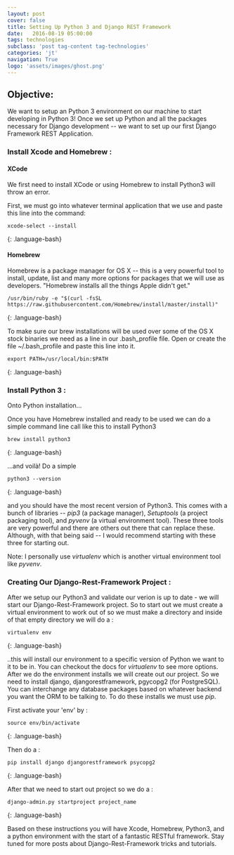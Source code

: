 ```yaml
---
layout: post
cover: false
title: Setting Up Python 3 and Django REST Framework
date:   2016-08-19 05:00:00
tags: technologies
subclass: 'post tag-content tag-technologies'
categories: 'jt'
navigation: True
logo: 'assets/images/ghost.png'
---
```


## Objective:
We want to setup an Python 3 environment on our machine to start developing in Python 3! Once we set up Python and all the packages necessary for Django development -- we want to set up our first Django Framework REST Application.

### Install Xcode and Homebrew :

#### XCode

We first need to install XCode or using Homebrew to install Python3 will throw an error.

First, we must go into whatever terminal application that we use and paste this line into the command:

~~~
xcode-select --install
~~~
{: .language-bash}

#### Homebrew

Homebrew is a package manager for OS X -- this is a very powerful tool to install, update, list and many more options for packages that we will use as developers. "Homebrew installs all the things Apple didn't get."

~~~
/usr/bin/ruby -e "$(curl -fsSL https://raw.githubusercontent.com/Homebrew/install/master/install)"
~~~
{: .language-bash}

To make sure our brew installations will be used over some of the OS X stock binaries we need as a line in our .bash_profile file. Open or create the file ~/.bash_profile and paste this line into it.

~~~
export PATH=/usr/local/bin:$PATH
~~~
{: .language-bash}

### Install Python 3 :

Onto Python installation...

Once you have Homebrew installed and ready to be used we can do a simple command line call like this to install Python3

~~~
brew install python3
~~~
{: .language-bash}

...and voilà! Do a simple

~~~
python3 --version
~~~
{: .language-bash}

and you should have the most recent version of Python3. This comes with a bunch of libraries -- *pip3* (a package manager), *Setuptools* (a project packaging tool), and *pyvenv* (a virtual environment tool). These three tools are very powerful and there are others out there that can replace these. Although, with that being said -- I would recommend starting with these three for starting out.

Note: I personally use *virtualenv* which is another virtual environment tool like *pyvenv*.

### Creating Our Django-Rest-Framework Project :

After we setup our Python3 and validate our verion is up to date - we will start our Django-Rest-Framework project. So to start out we must create a virtual environment to work out of so we must make a directory and inside of that empty directory we will do a :

~~~
virtualenv env
~~~
{: .language-bash}

..this will install our environment to a specific version of Python we want to it to be in. You can checkout the docs for *virtualenv* to see more options. After we do the environment installs we will create out our project. So we need to install django, djangorestframework, pgycopg2 (for PostgreSQL). You can interchange any database packages based on whatever backend you want the ORM to be talking to. To do these installs we must use *pip*.

First activate your 'env' by :

~~~
source env/bin/activate
~~~
{: .language-bash}

Then do a :

~~~
pip install django djangorestframework psycopg2
~~~
{: .language-bash}

After that we need to start out project so we do a :

~~~
django-admin.py startproject project_name
~~~
{: .language-bash}

Based on these instructions you will have Xcode, Homebrew, Python3, and a python environment with the start of a fantastic RESTful framework. Stay tuned for more posts about Django-Rest-Framework tricks and tutorials.








